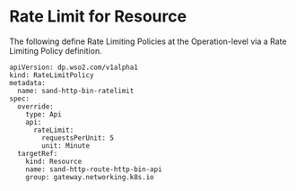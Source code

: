 # Rate Limit for Resource

The following define Rate Limiting Policies at the Operation-level via a Rate Limiting Policy definition.

```
apiVersion: dp.wso2.com/v1alpha1
kind: RateLimitPolicy
metadata:
  name: sand-http-bin-ratelimit
spec:
  override:
    type: Api
    api:
      rateLimit:
        requestsPerUnit: 5
        unit: Minute
  targetRef:
    kind: Resource
    name: sand-http-route-http-bin-api
    group: gateway.networking.k8s.io
```